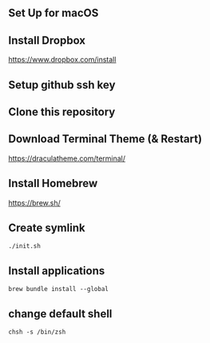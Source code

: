Set Up for macOS
-------

## Install Dropbox

https://www.dropbox.com/install

## Setup github ssh key

## Clone this repository

## Download Terminal Theme (& Restart)
https://draculatheme.com/terminal/

## Install Homebrew
https://brew.sh/

## Create symlink
`./init.sh`

## Install applications
`brew bundle install --global`

## change default shell
`chsh -s /bin/zsh`

